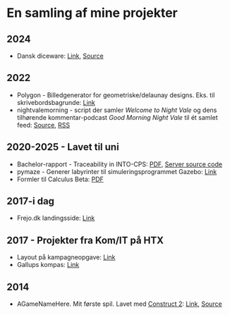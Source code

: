 # En samling af mine projekter

## 2024
 - Dansk diceware: [Link](https://tobias.frejo.dk/dansk-diceware-web/), [Source](https://github.com/tobiasfrejo/dansk-diceware-web)

## 2022
 - Polygon - Billedgenerator for geometriske/delaunay designs. Eks. til skrivebordsbagrunde: [Link](https://gitlab.com/frejo/polygon)
 - nightvalemorning - script der samler _Welcome to Night Vale_ og dens tilhørende kommentar-podcast _Good Morning Night Vale_ til ét samlet feed: [Source](https://gitlab.com/frejo/nightvalemorning), [RSS](https://dl.frejo.dk/file/nightvalemorning/rss.xml)

## 2020-2025 - Lavet til uni
 - Bachelor-rapport - Traceability in INTO-CPS: [PDF](https://tfq.dk/bachelor), [Server source code](https://gitlab.au.dk/au665558/traceability-server)
 - pymaze - Generer labyrinter til simuleringsprogrammet Gazebo: [Link](https://gitlab.com/frejo/pymaze)
 - Formler til Calculus Beta: [PDF](https://gitlab.com/frejo/calculus/-/raw/master/main.pdf)

## 2017-i dag
 - Frejo.dk landingsside: [Link](https://frejo.dk)

## 2017 - Projekter fra Kom/IT på HTX
  - Layout på kampagneopgave: [Link](http://tobias.frejo.dk/kampagneopgave/)
  - Gallups kompas: [Link](./fullPage)

## 2014
 - AGameNameHere. Mit første spil. Lavet med [Construct 2](https://www.construct.net): [Link](https://tobias.frejo.dk/AGameNameHere/), [Source](https://github.com/tobiasfrejo/AGameNameHere)